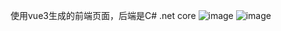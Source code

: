 使用vue3生成的前端页面，后端是C# .net core
![image](https://github.com/user-attachments/assets/be142564-ed00-439c-afee-e033bb573cf1)
![image](https://github.com/user-attachments/assets/3d6860f6-ae9d-4739-9848-993d55a62dad)
